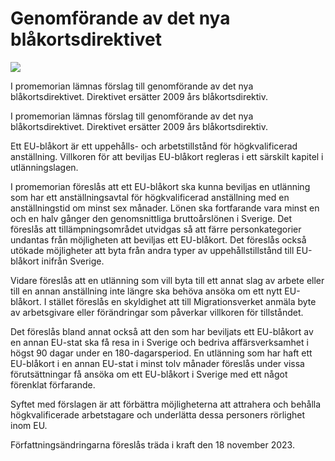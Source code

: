# Genomförande av det nya blåkortsdirektivet

![](/contentassets/ab935324c6af4ef0ab54fbc88e707da5/omslag-framsida-ds-2023-6.jpg?width=150&quality=85)

I promemorian lämnas förslag till genomförande av det nya blåkortsdirektivet. Direktivet ersätter 2009 års blåkortsdirektiv.

I promemorian lämnas förslag till genomförande av det nya blåkortsdirektivet. Direktivet ersätter 2009 års blåkortsdirektiv.

Ett EU-blåkort är ett uppehålls- och arbetstillstånd för högkvalificerad anställning. Villkoren för att beviljas EU-blåkort regleras i ett särskilt kapitel i utlänningslagen.

I promemorian föreslås att ett EU-blåkort ska kunna beviljas en utlänning som har ett anställningsavtal för högkvalificerad anställning med en anställningstid om minst sex månader. Lönen ska fortfarande vara minst en och en halv gånger den genomsnittliga bruttoårslönen i Sverige. Det föreslås att tillämpningsområdet utvidgas så att färre personkategorier undantas från möjligheten att beviljas ett EU-blåkort. Det föreslås också utökade möjligheter att byta från andra typer av uppehållstillstånd till EU-blåkort inifrån Sverige.

Vidare föreslås att en utlänning som vill byta till ett annat slag av arbete eller till en annan anställning inte längre ska behöva ansöka om ett nytt EU-blåkort. I stället föreslås en skyldighet att till Migrationsverket anmäla byte av arbetsgivare eller förändringar som påverkar villkoren för tillståndet.

Det föreslås bland annat också att den som har beviljats ett EU-blåkort av en annan EU-stat ska få resa in i Sverige och bedriva affärsverksamhet i högst 90 dagar under en 180-dagarsperiod. En utlänning som har haft ett EU-blåkort i en annan EU-stat i minst tolv månader föreslås under vissa förutsättningar få ansöka om ett EU-blåkort i Sverige med ett något förenklat förfarande.

Syftet med förslagen är att förbättra möjligheterna att attrahera och behålla högkvalificerade arbetstagare och underlätta dessa personers rörlighet inom EU.

Författningsändringarna föreslås träda i kraft den 18 november 2023.
